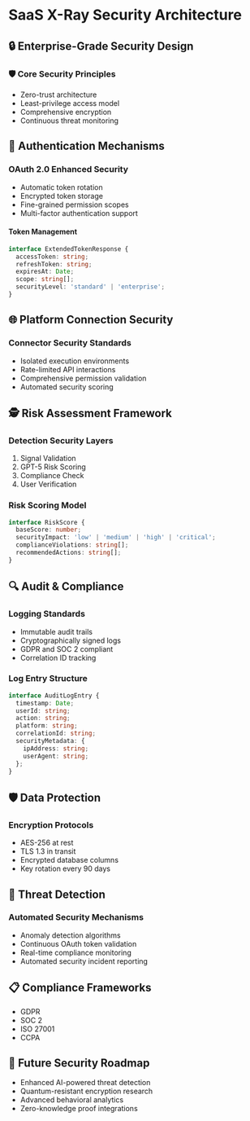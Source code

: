 # SaaS X-Ray Security Architecture

## 🔒 Enterprise-Grade Security Design

### 🛡️ Core Security Principles
- Zero-trust architecture
- Least-privilege access model
- Comprehensive encryption
- Continuous threat monitoring

## 🔐 Authentication Mechanisms

### OAuth 2.0 Enhanced Security
- Automatic token rotation
- Encrypted token storage
- Fine-grained permission scopes
- Multi-factor authentication support

#### Token Management
```typescript
interface ExtendedTokenResponse {
  accessToken: string;
  refreshToken: string;
  expiresAt: Date;
  scope: string[];
  securityLevel: 'standard' | 'enterprise';
}
```

## 🌐 Platform Connection Security

### Connector Security Standards
- Isolated execution environments
- Rate-limited API interactions
- Comprehensive permission validation
- Automated security scoring

## 🕵️ Risk Assessment Framework

### Detection Security Layers
1. Signal Validation
2. GPT-5 Risk Scoring
3. Compliance Check
4. User Verification

### Risk Scoring Model
```typescript
interface RiskScore {
  baseScore: number;
  securityImpact: 'low' | 'medium' | 'high' | 'critical';
  complianceViolations: string[];
  recommendedActions: string[];
}
```

## 🔍 Audit & Compliance

### Logging Standards
- Immutable audit trails
- Cryptographically signed logs
- GDPR and SOC 2 compliant
- Correlation ID tracking

### Log Entry Structure
```typescript
interface AuditLogEntry {
  timestamp: Date;
  userId: string;
  action: string;
  platform: string;
  correlationId: string;
  securityMetadata: {
    ipAddress: string;
    userAgent: string;
  };
}
```

## 🛡️ Data Protection

### Encryption Protocols
- AES-256 at rest
- TLS 1.3 in transit
- Encrypted database columns
- Key rotation every 90 days

## 🚨 Threat Detection

### Automated Security Mechanisms
- Anomaly detection algorithms
- Continuous OAuth token validation
- Real-time compliance monitoring
- Automated security incident reporting

## 📋 Compliance Frameworks
- GDPR
- SOC 2
- ISO 27001
- CCPA

## 🔮 Future Security Roadmap
- Enhanced AI-powered threat detection
- Quantum-resistant encryption research
- Advanced behavioral analytics
- Zero-knowledge proof integrations